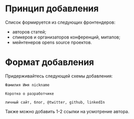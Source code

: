# Принцип добавления

Cписок формируется из следующих фронтендеров:
- авторов статей;
- спикеров и организаторов конференций, митапов;
- мейнтенеров opens source проектов.

# Формат добавления

Придерживайтесь следующей схемы добавления:

```
Фамилия Имя nickname

Коротко о разработчике

личный сайт, блог, @twitter, github, linkedIn
```

Также можно добавить 1-2 ссылки на усмотрение автора.
